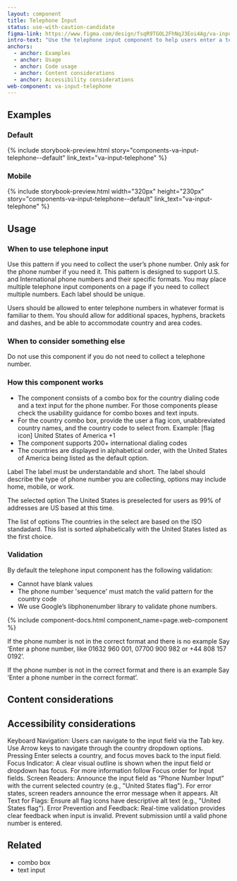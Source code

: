 ```yaml
---
layout: component
title: Telephone Input
status: use-with-caution-candidate
figma-link: https://www.figma.com/design/fsqR9TGOL2FhNqJ3Eoi4Ag/va-input-telephone-Add-Design?node-id=29018-58507
intro-text: "Use the telephone input component to help users enter a telephone number" 
anchors:
  - anchor: Examples
  - anchor: Usage
  - anchor: Code usage
  - anchor: Content considerations
  - anchor: Accessibility considerations
web-component: va-input-telephone
---
```


## Examples
### Default
{% include storybook-preview.html story="components-va-input-telephone--default" link_text="va-input-telephone" %}

### Mobile
{% include storybook-preview.html  width="320px" height="230px" story="components-va-input-telephone--default" link_text="va-input-telephone" %}

## Usage

### When to use telephone input
Use this pattern if you need to collect the user’s phone number. Only ask for the phone number if you need it. This pattern is designed to support U.S. and International phone numbers and their specific formats. You may place multiple telephone input components on a page if you need to collect multiple numbers. Each label should be unique.

Users should be allowed to enter telephone numbers in whatever format is familiar to them. You should allow for additional spaces, hyphens, brackets and dashes, and be able to accommodate country and area codes.

### When to consider something else
Do not use this component if you do not need to collect a telephone number. 

### How this component works

- The component consists of a combo box for the country dialing code and a text input for the phone number. For those components please check the usability guidance for combo boxes and text inputs.
- For the country combo box, provide the user a flag icon, unabbreviated country names, and the country code to select from. Example: [flag icon] United States of America +1
- The component supports 200+ international dialing codes 
- The countries are displayed in alphabetical order, with the United States of America being listed as the default option.



Label
The label must be understandable and short. The label should describe the type of phone number you are collecting, options may include home, mobile, or work.

The selected option
The United States is preselected for users as 99% of addresses are US based at this time. 

The list of options
The countries in the select are based on the ISO standadard. This list is sorted alphabetically with the United States listed as the first choice.



### Validation
By default the telephone input component has the following validation:
- Cannot have blank values
- The phone number 'sequence' must match the valid pattern for the country code
- We use Google’s libphonenumber library to validate phone numbers.



{% include component-docs.html component_name=page.web-component %}


If the phone number is not in the correct format and there is no example
Say ‘Enter a phone number, like 01632 960 001, 07700 900 982 or +44 808 157 0192’.

If the phone number is not in the correct format and there is an example
Say ‘Enter a phone number in the correct format’.




## Content considerations

## Accessibility considerations

Keyboard Navigation: Users can navigate to the input field via the Tab key. Use Arrow keys to navigate through the country dropdown options. Pressing Enter selects a country, and focus moves back to the input field.
Focus Indicator: A clear visual outline is shown when the input field or dropdown has focus. For more information follow Focus order for Input fields.
Screen Readers: Announce the input field as "Phone Number Input" with the current selected country (e.g., "United States flag"). For error states, screen readers announce the error message when it appears.
Alt Text for Flags: Ensure all flag icons have descriptive alt text (e.g., "United States flag").
Error Prevention and Feedback: Real-time validation provides clear feedback when input is invalid. Prevent submission until a valid phone number is entered.


## Related
- combo box
- text input